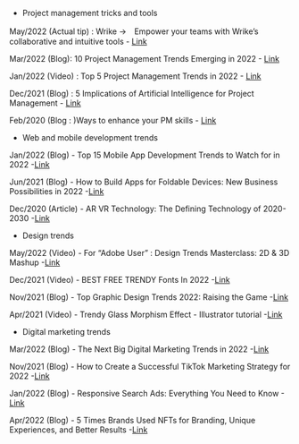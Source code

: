 * Project management tricks and tools

May/2022 (Actual tip) : Wrike →　Empower your teams with Wrike’s collaborative and intuitive tools - [Link](https://try.wrike.com/project-management-capterra/?utm_medium=cpc&utm_campaign=project&utm_content=listing&utm_source=GetApp&dclid=CPG3lsCI3_cCFUiJdwodT6IAkQ)

Mar/2022 (Blog): 10 Project Management Trends Emerging in 2022 - [Link](https://www.replicon.com/blog/project-management-trends/)

Jan/2022 (Video) : Top 5 Project Management Trends in 2022 - [Link](https://youtu.be/3UH2j5dXB9k)

Dec/2021 (Blog) : 5 Implications of Artificial Intelligence for Project Management - [Link](https://www.pmi.org/learning/publications/pm-network/digital-exclusives/implications-of-ai)

Feb/2020 (Blog : )Ways to enhance your PM skills - [Link](https://www.business2community.com/strategy/9-ways-to-enhance-your-project-management-skills-in-2020-02285011)


* Web and mobile development trends

Jan/2022 (Blog) - Top 15 Mobile App Development Trends to Watch for in 2022 -[Link](https://www.netsolutions.com/insights/12-mobile-app-development-trends-to-watch-out-for-in-2019/)

Jun/2021 (Blog) - How to Build Apps for Foldable Devices: New Business Possibilities in 2022 -[Link](https://addevice.io/blog/how-to-develop-apps-for-foldable-smartphones/)

Dec/2020 (Article) - AR VR Technology: The Defining Technology of 2020-2030 -[Link](https://www.idtechex.com/ja/research-article/ar-vr-technology-the-defining-technology-of-2020-2030/22387)


* Design trends

May/2022 (Video) - For “Adobe User” : Design Trends Masterclass: 2D & 3D Mashup -[Link](https://www.youtube.com/watch?v=_J-Iv7IVeNY)

Dec/2021 (Video) - BEST FREE TRENDY Fonts In 2022 -[Link](https://www.youtube.com/watch?v=g5ygofAOP68)

Nov/2021 (Blog) - Top Graphic Design Trends 2022: Raising the Game -[Link](https://graphicmama.com/blog/graphic-design-trends-2022/)

Apr/2021 (Video) - Trendy Glass Morphism Effect - Illustrator tutorial -[Link](https://www.youtube.com/watch?v=pNqFL34lzeE)


* Digital marketing trends

Mar/2022 (Blog) - The Next Big Digital Marketing Trends in 2022 -[Link](https://digitalmarketinginstitute.com/blog/the-next-big-digital-marketing-trends)

Nov/2021 (Blog) - How to Create a Successful TikTok Marketing Strategy for 2022 -[Link](https://blog.hootsuite.com/tiktok-marketing/)

Jan/2022 (Blog) - Responsive Search Ads: Everything You Need to Know -[Link](https://eternitymarketing.com/blog/responsive-search-ads-everything-you-need-to-know)

Apr/2022 (Blog) - 5 Times Brands Used NFTs for Branding, Unique Experiences, and Better Results -[Link](https://rockcontent.com/blog/brands-using-nfts/)



